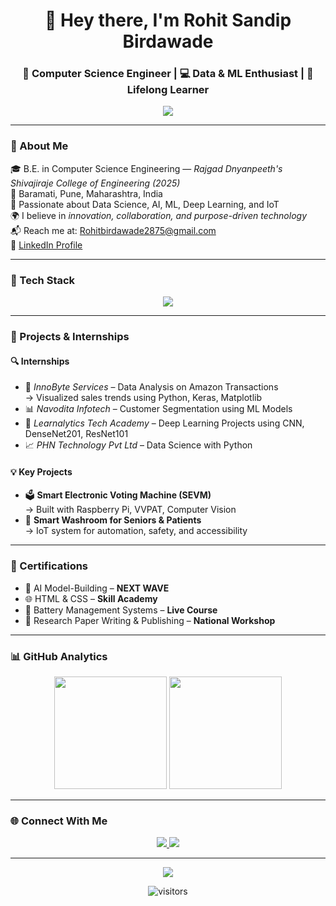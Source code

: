 <!-- Header Section -->
<h1 align="center">👋 Hey there, I'm Rohit Sandip Birdawade</h1>
<h3 align="center">🧠 Computer Science Engineer | 💻 Data & ML Enthusiast | 🌱 Lifelong Learner</h3>

<p align="center">
  <img src="https://readme-typing-svg.herokuapp.com?color=36BCF7&center=true&vCenter=true&width=600&lines=Final+Year+CS+Student+from+Pune.;Data+Analyst+%7C+ML+%7C+IoT+%7C+Deep+Learning.;I+build+smart+systems+with+real+impact!;Welcome+to+my+GitHub+Universe!+🚀" />
</p>

---

### 🧾 About Me

🎓 B.E. in Computer Science Engineering — *Rajgad Dnyanpeeth's Shivajiraje College of Engineering (2025)*  
📍 Baramati, Pune, Maharashtra, India  
🧠 Passionate about Data Science, AI, ML, Deep Learning, and IoT  
🌍 I believe in *innovation, collaboration, and purpose-driven technology*  
📬 Reach me at: [Rohitbirdawade2875@gmail.com](mailto:Rohitbirdawade2875@gmail.com)  
🔗 [LinkedIn Profile](https://www.linkedin.com/in/rohit-birdawade-0b4865238)

---

### 🔧 Tech Stack

<p align="center">
  <img src="https://skillicons.dev/icons?i=python,cpp,html,css,raspberrypi,tensorflow,sklearn,arduino,github,jupyter,git" />
</p>

---

### 🚀 Projects & Internships

#### 🔍 **Internships**
- 🧪 *InnoByte Services* – Data Analysis on Amazon Transactions  
  → Visualized sales trends using Python, Keras, Matplotlib  
- 📊 *Navodita Infotech* – Customer Segmentation using ML Models  
- 🤖 *Learnalytics Tech Academy* – Deep Learning Projects using CNN, DenseNet201, ResNet101  
- 📈 *PHN Technology Pvt Ltd* – Data Science with Python

#### 💡 **Key Projects**
- 🗳️ **Smart Electronic Voting Machine (SEVM)**  
  → Built with Raspberry Pi, VVPAT, Computer Vision  
- 🚽 **Smart Washroom for Seniors & Patients**  
  → IoT system for automation, safety, and accessibility

---

### 📜 Certifications

- 🧠 AI Model-Building – **NEXT WAVE**
- 🌐 HTML & CSS – **Skill Academy**
- 🔋 Battery Management Systems – **Live Course**
- 📝 Research Paper Writing & Publishing – **National Workshop**

---

### 📊 GitHub Analytics

<p align="center">
  <img src="https://github-readme-stats.vercel.app/api?username=rohitbirdawade&show_icons=true&theme=tokyonight" height="180"/>
  <img src="https://github-readme-streak-stats.herokuapp.com/?user=rohitbirdawade&theme=tokyonight" height="180"/>
</p>

---

### 🌐 Connect With Me

<p align="center">
  <a href="mailto:Rohitbirdawade2875@gmail.com">
    <img src="https://img.shields.io/badge/Email-D14836?style=for-the-badge&logo=gmail&logoColor=white"/>
  </a>
  <a href="https://www.linkedin.com/in/rohit-birdawade-0b4865238">
    <img src="https://img.shields.io/badge/LinkedIn-0A66C2?style=for-the-badge&logo=linkedin&logoColor=white"/>
  </a>
</p>

---

<p align="center">
  <img src="https://quotes-github-readme.vercel.app/api?type=horizontal&theme=merko" />
</p>

<p align="center">
  <img src="https://visitor-badge.glitch.me/badge?page_id=rohitbirdawade.rohitbirdawade" alt="visitors"/>
</p>
